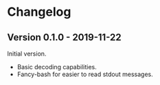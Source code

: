 # Changelog

## Version 0.1.0 - 2019-11-22

Initial version.

- Basic decoding capabilities.
- Fancy-bash for easier to read stdout messages.
